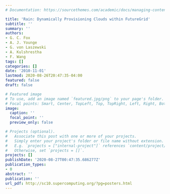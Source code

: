 ```yaml
---
# Documentation: https://sourcethemes.com/academic/docs/managing-content/

title: 'Rain: Dynamically Provisioning Clouds within FutureGrid'
subtitle: ''
summary: ''
authors:
- G. C. Fox
- A. J. Younge
- G. von Laszewski
- A. Kulshrestha
- F. Wang
tags: []
categories: []
date: '2010-11-01'
lastmod: 2020-08-26T20:47:35-04:00
featured: false
draft: false

# Featured image
# To use, add an image named `featured.jpg/png` to your page's folder.
# Focal points: Smart, Center, TopLeft, Top, TopRight, Left, Right, BottomLeft, Bottom, BottomRight.
image:
  caption: ''
  focal_point: ''
  preview_only: false

# Projects (optional).
#   Associate this post with one or more of your projects.
#   Simply enter your project's folder or file name without extension.
#   E.g. `projects = ["internal-project"]` references `content/project/deep-learning/index.md`.
#   Otherwise, set `projects = []`.
projects: []
publishDate: '2020-08-27T00:47:35.686277Z'
publication_types:
- 0
abstract: ''
publication: ''
url_pdf: http://sc10.supercomputing.org/?pg=posters.html
---
```

